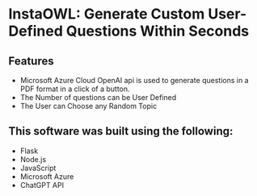 # InstaOWL: Generate Custom User-Defined Questions Within Seconds



## Features

- Microsoft Azure Cloud OpenAI api is used to generate questions in a PDF format in a click of a button.
- The Number of questions can be User Defined
- The User can Choose any Random Topic
  
## This software was built using the following:
- Flask
- Node.js
- JavaScript
- Microsoft Azure
- ChatGPT API
